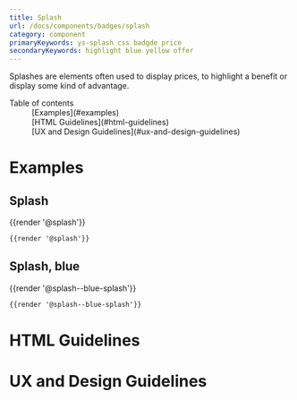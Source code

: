 ```yaml
---
title: Splash
url: /docs/components/badges/splash
category: component
primaryKeywords: ys-splash css badgde price
secondaryKeywords: highlight blue yellow offer
---
```


Splashes are elements often used to display prices, to highlight a benefit or display some kind of advantage.

<nav class="element-navigation">
  <dl class="element-navigation__list">
    <dt class="element-navigation__title">Table of contents</dt>
    <dd class="element-navigation__item">[Examples](#examples)</dd>
    <dd class="element-navigation__item">[HTML Guidelines](#html-guidelines)</dd>
    <dd class="element-navigation__item">[UX and Design Guidelines](#ux-and-design-guidelines)</dd>
  </dl>
</nav>

# Examples
## Splash
<div class="element-preview">
  <div class="element-preview__inner">{{render '@splash'}}</div>
</div>

```html
{{render '@splash'}}
```

## Splash, blue
<div class="element-preview">
  <div class="element-preview__inner">{{render '@splash--blue-splash'}}</div>
</div>

```html
{{render '@splash--blue-splash'}}
```

# HTML Guidelines

# UX and Design Guidelines

